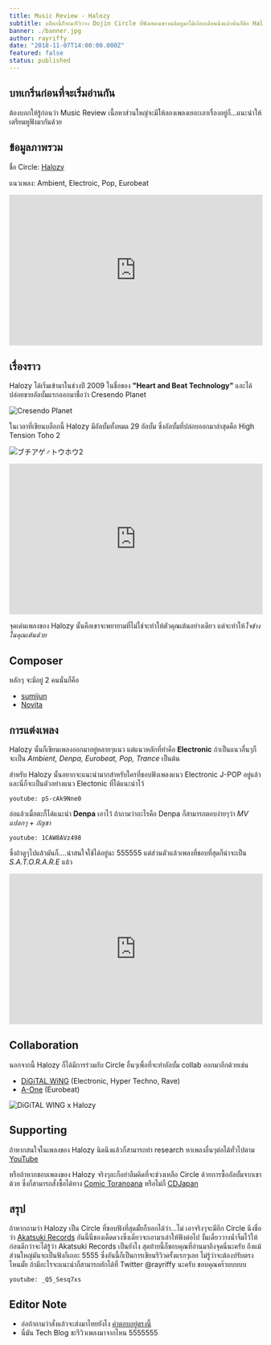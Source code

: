 ```yaml
---
title: Music Review - Halozy
subtitle: บล็อกนี้ก็จะมารีวิววง Dojin Circle ที่ฟังเพลงเขาจนติดหูมาได้เกือบเดือนนึงแล้วนั่นก็คือ Halozy นั่นเอง
banner: ./banner.jpg
author: rayriffy
date: "2018-11-07T14:00:00.000Z"
featured: false
status: published
---
```


## บทเกริ่นก่อนที่จะเริ่มอ่านกัน

ต้องบอกให้รู้ก่อนว่า Music Review เนื้อหาส่วนใหญ่จะมีให้ลองเพลงเยอะเอาเรื่องอยู่ก็...แนะนำให้เตรียมหูฟังมากันด้วย


## ข้อมูลภาพรวม

ชื่อ Circle: [Halozy](http://halozy.com)

แนวเพลง: Ambient, Electroic, Pop, Eurobeat

<iframe width="100%" height="300" scrolling="no" frameborder="no" allow="autoplay" src="https://w.soundcloud.com/player/?url=https%3A//api.soundcloud.com/tracks/248617191&color=%23ff5500&auto_play=false&hide_related=false&show_comments=true&show_user=true&show_reposts=false&show_teaser=true&visual=true"></iframe>

## เรื่องราว

Halozy ได้เริ่มเข้ามาในช่วงปี 2009 ในชื่อของ **"Heart and Beat Technology"** และได้ปล่อยขายอัลบั้มแรกออกมาชื่อว่า Cresendo Planet

![Cresendo Planet](./cresendoplanet.jpg)


ในเวลาที่เขียนบล็อกนี้ Halozy มีอัลบั้มทั้งหมด 29 อัลบั้ม ซึ่งอัลบั้มที่ปล่อยออกมาล่าสุดคือ High Tension Toho 2

![ブチアゲ♂トウホウ2](./hightensiontoho2.jpg)

<iframe width="100%" height="300" scrolling="no" frameborder="no" allow="autoplay" src="https://w.soundcloud.com/player/?url=https%3A//api.soundcloud.com/tracks/346294180&color=%23ff5500&auto_play=false&hide_related=false&show_comments=true&show_user=true&show_reposts=false&show_teaser=true&visual=true"></iframe>

จุดเด่นเพลงของ Halozy นั้นคือเขาจะพยายามที่ไม่ใช่จะทำให้ตัวคุณเต้นอย่างเดียว แต่จะทำให้*ใจข้างในคุณเต้นด้วย*

## Composer

หลักๆ จะมีอยู่ 2 คนนั่นก็คือ

 - [sumijun](https://twitter.com/sumijun_halozy)
 - [Novita](https://twitter.com/novita_halozy)

## การแต่งเพลง

Halozy นั้นก็เขียนเพลงออกมาอยู่หลายๆแนว แต่แนวหลักที่ทำคือ **Electronic** ถ้าเป็นแนวอื่นๆก็จะเป็น *Ambient, Denpa, Eurobeat, Pop, Trance* เป็นต้น

สำหรับ Halozy นั้นอยากจะแนะนำมากสำหรับใครที่ชอบฟังเพลงแนว Electronic J-POP อยู่แล้ว และนี่ก็จะเป็นตัวอย่างแนว Electonic ที่ได้แนะนำไว้

`youtube: pS-cAk9Nne0`

อ่อแล้วเมื่อตะกี้ได้แนะนำ **Denpa** เอาไว้ ถ้าถามว่าอะไรคือ Denpa ก็สามารถตอบง่ายๆว่า *MV แปลกๆ + กัญชา*

`youtube: 1CAW8AVz498`

ซึ่งถ้าดูๆไปแล้วมันก็....น่าสนใจใช้ได้อยู่นะ 555555 แต่ส่วนตัวแล้วเพลงที่ชอบที่สุดก็น่าจะเป็น *S.A.T.O.R.A.R.E* แล้ว

<iframe width="100%" height="300" scrolling="no" frameborder="no" allow="autoplay" src="https://w.soundcloud.com/player/?url=https%3A//api.soundcloud.com/tracks/226832518&color=%23ff5500&auto_play=false&hide_related=false&show_comments=true&show_user=true&show_reposts=false&show_teaser=true&visual=true"></iframe>

## Collaboration

นอกจากนี้ Halozy ก็ได้มีการร่วมกับ Circle อื่นๆเพื่อที่จะทำอัลบั้ม collab ออกมาอีกด้วยเช่น

 - [DiGiTAL WiNG](http://digital-wing.net/) (Electronic, Hyper Techno, Rave)
 - [A-One](http://a-one-records.com/) (Eurobeat)

![DiGiTAL WING x Halozy](./digitalwing.jpg)

## Supporting

ถ้าหากสนใจในเพลงของ Halozy นิดนึงแล้วก็สามารถทำ research หาเพลงอื่นๆต่อได้ทั่วไปตาม [YouTube](https://www.youtube.com/results?search_query=Halozy)

หรือถ้าหากชอบเพลงของ Halozy จริงๆละก็อย่าลืมคิดที่จะช่วงเหลือ Circle ด้วยการซื้ออัลบั้มจากเขาด้วย ซึ่งก็สามารถสั่งซื้อได้ทาง [Comic Toranoana](https://ec.toranoana.jp/tora_r/ec/cit/circle/2UPAe16P8V7KdB6Sd687/all/) หรือไม่ก็ [CDJapan](http://www.cdjapan.co.jp/searches?term.media_format=&q=Halozy)

## สรุป

ถ้าหากถามว่า Halozy เป็น Circle ที่ชอบฟังที่สุดมั้ยก็บอกได้ว่า...ไม่ เอาจริงๆจะมีอีก Circle นึงชื่อว่า [Akatsuki Records](http://akatsuki-records.com) อันนี้นี่ของเด็ดดวงซึ่งเดี๋ยวจะเอามาเล่าให้ฟังต่อไป งั้นเดี๋ยววางน้ำจิ้มไว้ให้ก่อนดีกว่าจะได้รู้ว่า Akatsuki Records เป็นยังไง สุดท้ายนี้ก็ขอบคุณที่อ่านมาถึงจุดนี่นะครับ ถึงแม้ส่วนใหญ่มันจะเป็นฟังก็เถอะ 5555 ซึ่งอันนี้ก็เป็นการเขียนรีวิวครั้งแรกๆเลย ไม่รู้ว่าจะต้องปรับตรงไหนมั้ย ถ้ามีอะไรจะแนะนำก็สามารถทักได้ที่ Twitter @rayriffy นะครับ ขอบคุณคร๊าบบบบบ

`youtube: _Q5_Sesq7xs`

## Editor Note

- อ่อถ้าถามว่าสั่งแล้วจะส่งมาไทยยังไง [คำตอบอยู่ตรงนี้](https://www.google.com/search?q=Japan+Proxy+Shipping)
- นี่มัน Tech Blog ชะรีวิวเพลงมาจากไหน 5555555